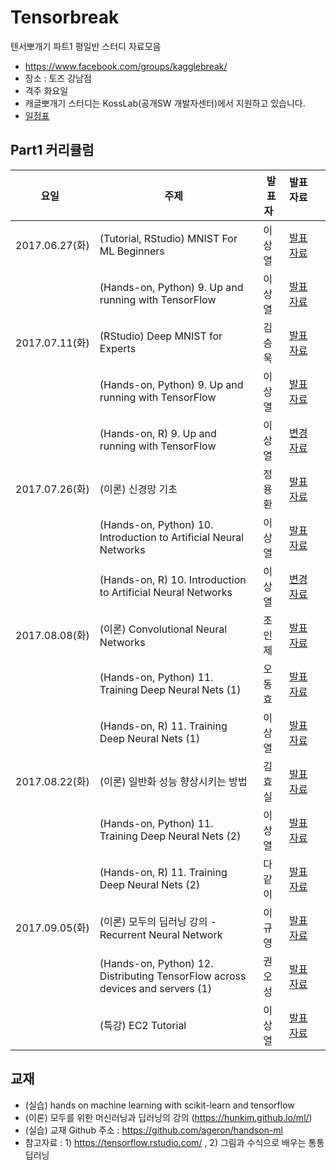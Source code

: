 # Tensorbreak

텐서뽀개기 파트1 평일반 스터디 자료모음

* https://www.facebook.com/groups/kagglebreak/
* 장소 : 토즈 강남점 
* 격주 화요일 
* 캐글뽀개기 스터디는 KossLab(공개SW 개발자센터)에서 지원하고 있습니다.
* [일정표](https://docs.google.com/spreadsheets/d/1a61w8NwSECxeX1vextoU9-oeTqfdofm63Z0d15JQ7hs/edit#gid=0)


## Part1 커리큘럼
|요일   |주제   |발표자   |발표자료   |   |
|---|---|---|---|---|
|2017.06.27(화)|(Tutorial, RStudio) MNIST For ML Beginners |이상열|[발표자료](https://htmlpreview.github.io/?https://github.com/KaggleBreak/tensorbreak/blob/master/part1/Rstudio_Tensorflow/mnist_beginners/tutorial_rstudio_mnist_20170627.html)
||(Hands-on, Python) 9. Up and running with TensorFlow |이상열 |[발표자료](https://github.com/KaggleBreak/tensorbreak/blob/master/part1/hands_on_ml/chapter9/Up_and_running_with_TensorFlow_Python.ipynb)
|2017.07.11(화)|(RStudio) Deep MNIST for Experts |김승욱|[발표자료](https://htmlpreview.github.io/?https://github.com/KaggleBreak/tensorbreak/blob/master/part1/Rstudio_Tensorflow/mnist_Experts/%5BTensorBreak%5D_KimSeungWook_170712.html)
||(Hands-on, Python) 9. Up and running with TensorFlow |이상열 |[발표자료](https://github.com/KaggleBreak/tensorbreak/blob/master/part1/hands_on_ml/chapter9/Up_and_running_with_TensorFlow_Python.ipynb)
||(Hands-on, R) 9. Up and running with TensorFlow |이상열 |[변경자료](https://github.com/KaggleBreak/tensorbreak/blob/master/part1/hands_on_ml/chapter9/chapter_9_trans_Rcode.R)
|2017.07.26(화)|(이론) 신경망 기초 |정용환|[발표자료](https://github.com/KaggleBreak/tensorbreak/blob/master/part1/basic_theory/20170725/%ED%85%90%EC%84%9C%EB%BD%80%EA%B0%9C%EA%B8%B0_%EC%8B%A0%EA%B2%BD%EB%A7%9D%EA%B8%B0%EC%B4%88_ver001.pptx)
||(Hands-on, Python) 10. Introduction to Artificial Neural Networks |이상열 |[발표자료](https://github.com/KaggleBreak/tensorbreak/blob/master/part1/hands_on_ml/chapter10/10_Introduction%20to%20Artificial%20Neural%20Networks.ipynb)
||(Hands-on, R) 10. Introduction to Artificial Neural Networks |이상열 |[변경자료](https://github.com/KaggleBreak/tensorbreak/blob/master/part1/hands_on_ml/chapter10/chapter_10_trans_Rcode.R)
|2017.08.08(화)|(이론) Convolutional Neural Networks|조인제|[발표자료](https://github.com/KaggleBreak/tensorbreak/blob/master/part1/basic_theory/20170808/Convolutional-Neural-Network-presentation%EC%A1%B0%EC%9D%B8%EC%A0%9C.pptx)
||(Hands-on, Python) 11. Training Deep Neural Nets (1) |오동효 |[발표자료](https://github.com/KaggleBreak/tensorbreak/blob/master/part1/hands_on_ml/chapter11/11_Training%20Deep%20Neural%20Nets.ipynb)
||(Hands-on, R) 11. Training Deep Neural Nets (1) |이상열 |[발표자료](https://github.com/KaggleBreak/tensorbreak/blob/master/part1/hands_on_ml/chapter11/chapter_11_trans_Rcode.R)
|2017.08.22(화)|(이론) 일반화 성능 향상시키는 방법|김효실|[발표자료](https://github.com/KaggleBreak/tensorbreak/blob/master/part1/basic_theory/20170822/Relu-and-%EC%B4%88%EA%B8%B0%EA%B0%92%EC%A0%95%ED%95%98%EA%B8%B0_v1.0.docx)
||(Hands-on, Python) 11. Training Deep Neural Nets (2) |이상열 |[발표자료](https://github.com/KaggleBreak/tensorbreak/blob/master/part1/hands_on_ml/chapter11/11_Training%20Deep%20Neural%20Nets.ipynb)
||(Hands-on, R) 11. Training Deep Neural Nets (2) |다같이 |[발표자료](https://github.com/KaggleBreak/tensorbreak/blob/master/part1/hands_on_ml/chapter11/chapter_11_trans_Rcode.R)
|2017.09.05(화)|(이론) 모두의 딥러닝 강의 - Recurrent Neural Network |이규영|[발표자료](https://github.com/KaggleBreak/tensorbreak/blob/master/part1/basic_theory/20170905/RNN%EB%B0%9C%ED%91%9C%EC%9E%90%EB%A3%8C.pptx)
||(Hands-on, Python) 12. Distributing TensorFlow across devices and servers (1) |권오성|[발표자료](https://github.com/KaggleBreak/tensorbreak/blob/master/part1/hands_on_ml/chapter12/12_distributed_tensorflow.ipynb)
||(특강) EC2 Tutorial |이상열|[발표자료](https://github.com/KaggleBreak/walkingkaggle/blob/master/pycon2017_kr/pycon_korea_2017_aws_tutorial.ipynb)


## 교재
* (실습) hands on machine learning with scikit-learn and tensorflow
* (이론) 모두를 위한 머신러닝과 딥러닝의 강의 (https://hunkim.github.io/ml/)
* (실습) 교재 Github 주소 : https://github.com/ageron/handson-ml
* 참고자료 : 1) https://tensorflow.rstudio.com/  , 2) 그림과 수식으로 배우는 통통 딥러닝


